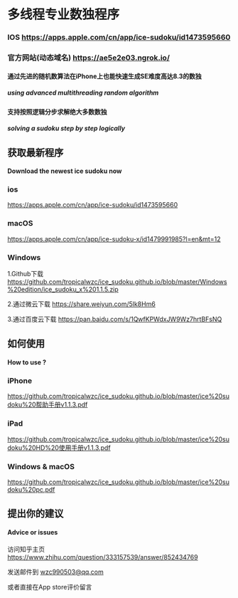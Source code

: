 # 多线程专业数独程序 
### IOS <https://apps.apple.com/cn/app/ice-sudoku/id1473595660>
### 官方网站(动态域名) <https://ae5e2e03.ngrok.io/>
#### 通过先进的随机数算法在iPhone上也能快速生成SE难度高达8.3的数独
##### using advanced multithreading random algorithm
#### 支持按照逻辑分步求解绝大多数数独
##### solving a sudoku step by step logically

## 获取最新程序 
#### Download the newest ice sudoku now
### ios 
 <https://apps.apple.com/cn/app/ice-sudoku/id1473595660>
### macOS
 <https://apps.apple.com/cn/app/ice-sudoku-x/id1479991985?l=en&mt=12>
### Windows
1.Github下载 <https://github.com/tropicalwzc/ice_sudoku.github.io/blob/master/Windows%20edition/ice_sudoku_x%201.1.5.zip>

2.通过微云下载 <https://share.weiyun.com/5lk8Hm6>

3.通过百度云下载 <https://pan.baidu.com/s/1QwfKPWdxJW9Wz7hrtBFsNQ>

## 如何使用 
#### How to use ?
### iPhone 
<https://github.com/tropicalwzc/ice_sudoku.github.io/blob/master/ice%20sudoku%20帮助手册v1.1.3.pdf>
### iPad 
<https://github.com/tropicalwzc/ice_sudoku.github.io/blob/master/ice%20sudoku%20HD%20使用手册v1.1.3.pdf>
### Windows & macOS
<https://github.com/tropicalwzc/ice_sudoku.github.io/blob/master/ice%20sudoku%20pc.pdf>


## 提出你的建议 
#### Advice or issues
访问知乎主页
<https://www.zhihu.com/question/333157539/answer/852434769>

发送邮件到
<wzc990503@qq.com>

或者直接在App store评价留言
